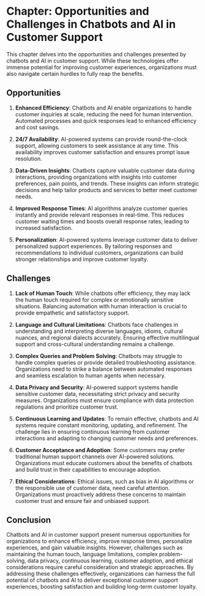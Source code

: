 Chapter: Opportunities and Challenges in Chatbots and AI in Customer Support
============================================================================

This chapter delves into the opportunities and challenges presented by chatbots and AI in customer support. While these technologies offer immense potential for improving customer experiences, organizations must also navigate certain hurdles to fully reap the benefits.

Opportunities
-------------

1. **Enhanced Efficiency**: Chatbots and AI enable organizations to handle customer inquiries at scale, reducing the need for human intervention. Automated processes and quick responses lead to enhanced efficiency and cost savings.

2. **24/7 Availability**: AI-powered systems can provide round-the-clock support, allowing customers to seek assistance at any time. This availability improves customer satisfaction and ensures prompt issue resolution.

3. **Data-Driven Insights**: Chatbots capture valuable customer data during interactions, providing organizations with insights into customer preferences, pain points, and trends. These insights can inform strategic decisions and help tailor products and services to better meet customer needs.

4. **Improved Response Times**: AI algorithms analyze customer queries instantly and provide relevant responses in real-time. This reduces customer waiting times and boosts overall response rates, leading to increased satisfaction.

5. **Personalization**: AI-powered systems leverage customer data to deliver personalized support experiences. By tailoring responses and recommendations to individual customers, organizations can build stronger relationships and improve customer loyalty.

Challenges
----------

1. **Lack of Human Touch**: While chatbots offer efficiency, they may lack the human touch required for complex or emotionally sensitive situations. Balancing automation with human interaction is crucial to provide empathetic and satisfactory support.

2. **Language and Cultural Limitations**: Chatbots face challenges in understanding and interpreting diverse languages, idioms, cultural nuances, and regional dialects accurately. Ensuring effective multilingual support and cross-cultural understanding remains a challenge.

3. **Complex Queries and Problem Solving**: Chatbots may struggle to handle complex queries or provide detailed troubleshooting assistance. Organizations need to strike a balance between automated responses and seamless escalation to human agents when necessary.

4. **Data Privacy and Security**: AI-powered support systems handle sensitive customer data, necessitating strict privacy and security measures. Organizations must ensure compliance with data protection regulations and prioritize customer trust.

5. **Continuous Learning and Updates**: To remain effective, chatbots and AI systems require constant monitoring, updating, and refinement. The challenge lies in ensuring continuous learning from customer interactions and adapting to changing customer needs and preferences.

6. **Customer Acceptance and Adoption**: Some customers may prefer traditional human support channels over AI-powered solutions. Organizations must educate customers about the benefits of chatbots and build trust in their capabilities to encourage adoption.

7. **Ethical Considerations**: Ethical issues, such as bias in AI algorithms or the responsible use of customer data, need careful attention. Organizations must proactively address these concerns to maintain customer trust and ensure fair and unbiased support.

Conclusion
----------

Chatbots and AI in customer support present numerous opportunities for organizations to enhance efficiency, improve response times, personalize experiences, and gain valuable insights. However, challenges such as maintaining the human touch, language limitations, complex problem-solving, data privacy, continuous learning, customer adoption, and ethical considerations require careful consideration and strategic approaches. By addressing these challenges effectively, organizations can harness the full potential of chatbots and AI to deliver exceptional customer support experiences, boosting satisfaction and building long-term customer loyalty.
